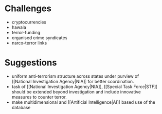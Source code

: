 # Challenges
- cryptocurrencies
- hawala
- terror-funding
- organised crime syndicates
- narco-terror links
# Suggestions
- uniform anti-terrorism structure across states under purview of [[National Investigation Agency|NIA]] for better coordination.
- task of [[National Investigation Agency|NIA]], [[Special Task Force|STF]] should be extended beyond investigation and include innovative measures to counter terror.
- make multidimensional and [[Artificial Intelligence|AI]] based use of the database